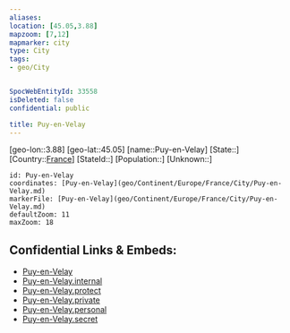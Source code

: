 ```yaml
---
aliases: 
location: [45.05,3.88]
mapzoom: [7,12] 
mapmarker: city 
type: City
tags:
- geo/City


SpocWebEntityId: 33558
isDeleted: false
confidential: public

title: Puy-en-Velay
---
```

[geo-lon::3.88]
[geo-lat::45.05]
[name::Puy-en-Velay]
[State::]
[Country::[France](geo/Continent/Europe/France.md)]
[StateId::]
[Population::]
[Unknown::]


```leaflet
id: Puy-en-Velay
coordinates: [Puy-en-Velay](geo/Continent/Europe/France/City/Puy-en-Velay.md)
markerFile: [Puy-en-Velay](geo/Continent/Europe/France/City/Puy-en-Velay.md)
defaultZoom: 11 
maxZoom: 18
```


## Confidential Links & Embeds: 
- [Puy-en-Velay](../../../../../../_public/geo/Continent/Europe/France/City/Puy-en-Velay.md) 
- [Puy-en-Velay.internal](../../../../../../_internal/geo/Continent/Europe/France/City/Puy-en-Velay.internal.md) 
- [Puy-en-Velay.protect](../../../../../../_protect/geo/Continent/Europe/France/City/Puy-en-Velay.protect.md) 
- [Puy-en-Velay.private](../../../../../../_private/geo/Continent/Europe/France/City/Puy-en-Velay.private.md) 
- [Puy-en-Velay.personal](../../../../../../_personal/geo/Continent/Europe/France/City/Puy-en-Velay.personal.md) 
- [Puy-en-Velay.secret](../../../../../../_secret/geo/Continent/Europe/France/City/Puy-en-Velay.secret.md) 
